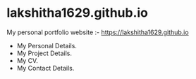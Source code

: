 # lakshitha1629.github.io                                                                                                                   

My personal portfolio website :- https://lakshitha1629.github.io

- My Personal Details.                                                                                                                               
- My Project Details. 
- My CV.                                                                                                                                   
- My Contact Details.                                                                                                                     
